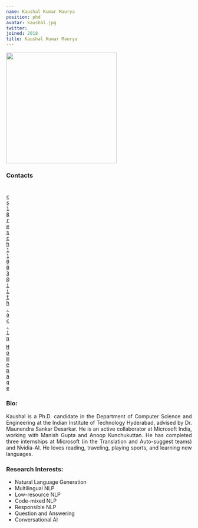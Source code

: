 ```yaml
---
name: Kaushal Kumar Maurya
position: phd
avatar: kaushal.jpg
twitter: 
joined: 2018
title: Kaushal Kumar Maurya
---
```


<img width="300" src="{{site.baseurl}}/images/people/{{page.avatar}}" data-action="zoom">

### Contacts

<div class="row">
<div class="col-1" style="width:5px">
    <b><a href="mailto:cs18resch11003@iith.ac.in" target="_blank"><i class="fa fa-envelope-o"></i></a></b><br>
    <span style="display: block; margin-bottom: 0.5em"></span>
    <b><a href="" target="_blank"><i class="fa fa-globe"></i></a></b>
    <span style="display: block; margin-bottom: 0.5em"></span>
</div>
<div class="col-1" style="width:5px">
    <a href="mailto:cs18resch11003@iith.ac.in" target="_blank"><samp>cs18resch11003@iith.ac.in</samp></a>
    <span style="display: block; margin-bottom: 0.5em"></span>
    <a href="https://kaushal0494.github.io/" target="_blank"><samp>Homepage</samp></a><br>
    <span style="display: block; margin-bottom: 0.5em"></span>
</div>
</div>
<span style="display: block; margin-bottom: 1em"></span>

### Bio: 
<p style="text-align: justify">
Kaushal is a Ph.D. candidate in the Department of Computer Science and Engineering at the Indian Institute of Technology Hyderabad, advised by Dr. Maunendra Sankar Desarkar. He is an active collaborator at Microsoft India, working with Manish Gupta and Anoop Kunchukuttan. He has completed three internships at Microsoft (in the Translation and Auto-suggest teams) and Nvidia-AI. He loves reading, traveling, playing sports, and learning new languages.
</p>

### Research Interests:
- Natural Language Generation
- Multilingual NLP
- Low-resource NLP
- Code-mixed NLP
- Responsible NLP
- Question and Answering
- Conversational AI

